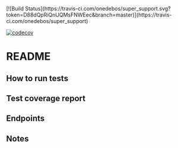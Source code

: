 <p>[![Build Status](https://travis-ci.com/onedebos/super_support.svg?token=D88dQpRiQnUQMsFNWEec&branch=master)](https://travis-ci.com/onedebos/super_support) 

<span>[![codecov](https://codecov.io/gh/onedebos/super_support/branch/travis/graph/badge.svg?token=NC0GOPP78V)](https://codecov.io/gh/onedebos/super_support)</span>
</p>


# README

## How to run tests

## Test coverage report

## Endpoints

## Notes
